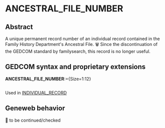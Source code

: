 ﻿# ANCESTRAL_FILE_NUMBER
## Abstract
A unique permanent record number of an individual record contained in the Family History
Department's Ancestral File.
&#x1F5D1; Since the discontinuation of the GEDCOM standard by familysearch, this record is no longer useful.


## GEDCOM syntax and proprietary extensions

**ANCESTRAL_FILE_NUMBER**:={Size=1:12}
<pre>
</pre>
Used in <a href=Ged.INDIVIDUAL_RECORD.md>INDIVIDUAL_RECORD</a><br />


## Geneweb behavior



🚧 to be continued/checked

